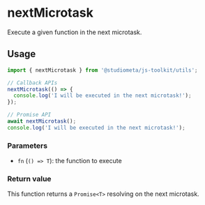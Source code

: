 # nextMicrotask

Execute a given function in the next microtask.

## Usage

```js twoslash
import { nextMicrotask } from '@studiometa/js-toolkit/utils';

// Callback APIs
nextMicrotask(() => {
  console.log('I will be executed in the next microtask!');
});

// Promise API
await nextMicrotask();
console.log('I will be executed in the next microtask!');
```

### Parameters

- `fn` (`() => T`): the function to execute

### Return value

This function returns a `Promise<T>` resolving on the next microtask.
